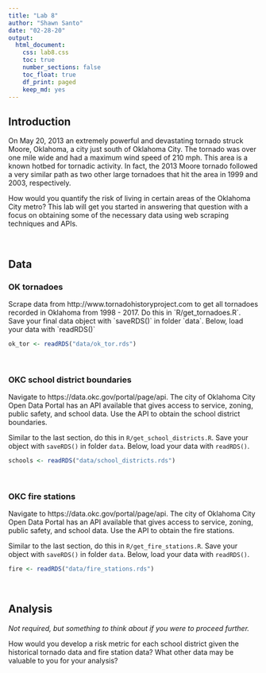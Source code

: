 ```yaml
---
title: "Lab 8"
author: "Shawn Santo"
date: "02-28-20"
output: 
  html_document:
    css: lab8.css
    toc: true
    number_sections: false
    toc_float: true
    df_print: paged
    keep_md: yes
---
```




## Introduction

On May 20, 2013 an extremely powerful and devastating tornado struck
Moore, Oklahoma, a city just south of Oklahoma City. The tornado was over one
mile wide and had a maximum wind speed of 210 mph. This area is a known hotbed 
for tornadic activity. In fact, the 2013 Moore tornado followed a very similar 
path as two other large tornadoes that hit the area in 1999 and 2003, 
respectively.

How would you quantify the risk of living in certain areas of the Oklahoma
City metro? This lab will get you started in answering that question with a
focus on obtaining some of the necessary data using web scraping techniques
and APIs.

<br/>

## Data

### OK tornadoes

<div class="bkgemph">
Scrape data from http://www.tornadohistoryproject.com to get all
tornadoes recorded in Oklahoma from 1998 - 2017. Do this in 
`R/get_tornadoes.R`. Save your final data object with `saveRDS()` 
in folder `data`. Below, load your data with `readRDS()`
</div>


```r
ok_tor <- readRDS("data/ok_tor.rds")
```

<br/>

### OKC school district boundaries

<div class="bkgemph">
Navigate to https://data.okc.gov/portal/page/api. The city of Oklahoma City 
Open Data Portal has an API available that gives access to service, zoning,
public safety, and school data. Use the API to obtain the school district
boundaries.

Similar to the last section, do this in `R/get_school_districts.R`.
Save your object with `saveRDS()` in folder `data`. Below, load your 
data with `readRDS()`.
</div>


```r
schools <- readRDS("data/school_districts.rds")
```

<br/>

### OKC fire stations

<div class="bkgemph">
Navigate to https://data.okc.gov/portal/page/api. The city of Oklahoma City 
Open Data Portal has an API available that gives access to service, zoning,
public safety, and school data. Use the API to obtain the fire stations.

Similar to the last section, do this in `R/get_fire_stations.R`.
Save your object with `saveRDS()` in folder `data`. Below, load your 
data with `readRDS()`.
</div>


```r
fire <- readRDS("data/fire_stations.rds")
```

<br/>

## Analysis

*Not required, but something to think about if you were to proceed further.*

<div class="bkgemph">
How would you develop a risk metric for each school district given the 
historical tornado data and fire station data? What other data may be valuable
to you for your analysis?
</div>



